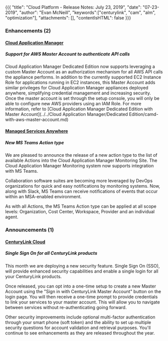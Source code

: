 {{{
"title": "Cloud Platform - Release Notes: July 23, 2019",
"date": "07-23-2019",
"author": "Evan McNeill",
"keywords":["centurylink", "cam", "alm", "optimization"],
"attachments": [],
"contentIsHTML": false
}}}

### Enhancements (2)

#### [Cloud Application Manager](https://www.ctl.io/cloud-application-manager/)

##### Support for AWS Master Account to authenticate API calls

Cloud Application Manager Dedicated Edition now supports leveraging a custom Master Account as an authorization mechanism for all AWS API calls the appliance performs. In addition to the currently supported EC2 Instance Role for applications running in EC2 instances, this Master Account adds similar privileges for Cloud Application Manager appliances deployed anywhere, simplifying credential management and increasing security. Once the master account is set through the setup console, you will only be able to configure new AWS providers using an IAM Role. For more information, refer to [Cloud Application Manager Dedicated Edition with Master Account](../../Cloud Application Manager/Dedicated Edition/camd-with-aws-master-account.md)

#### [Managed Services Anywhere](https://www.ctl.io/managed-services-anywhere/)

##### New MS Teams Action type

We are pleased to announce the release of a new action type to the list of available Actions into the Cloud Application Manager Monitoring Site. The Cloud Application Manager Monitoring system now supports integration with MS Teams.

Collaboration software suites are becoming more leveraged by DevOps organizations for quick and easy notifications by monitoring systems. Now, along with Slack, MS Teams can receive notifications of events that occur within an MSA-enabled environment.

As with all Actions, the MS Teams Action type can be applied at all scope levels: Organization, Cost Center, Workspace, Provider and an individual agent.

### Announcements (1)

#### [CenturyLink Cloud](https://www.ctl.io/cloud-platform/)

##### Single Sign On for all CenturyLink products

This month we are deploying a new security feature. Single Sign On (SSO), will provide enhanced security capabilities and enable a single login for all your CenturyLink products.

Once released, you can opt into a one-time setup to create a new Master Account using the "Sign in with CenturyLink Master Account" button on the login page. You will then receive a one-time prompt to provide credentials to link your services to your master account. This will allow you to navigate between services without re-authenticating going forward.

Other security improvements include optional multi-factor authentication through your smart phone (soft token) and the ability to set up multiple security questions for account validation and retrieval purposes. You'll continue to see enhancements as they are released throughout the year.
